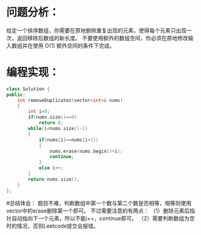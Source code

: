 # 问题分析：
给定一个排序数组，你需要在原地删除重复出现的元素，使得每个元素只出现一次，返回移除后数组的新长度。
不要使用额外的数组空间，你必须在原地修改输入数组并在使用 O(1) 额外空间的条件下完成。


# 编程实现：

```c++
class Solution {
public:
    int removeDuplicates(vector<int>& nums) 
    {
        int i=0;
        if(nums.size()==0)
            return 0;
        while(i<nums.size()-1)
        {
            if(nums[i]==nums[i+1])
            {
                nums.erase(nums.begin()+i);
                continue;
            }
            else i++;              
        }
        return nums.size();        
    }
};
```

#总结体会：
题目不难，判断数组中第一个数与第二个数是否相等，相等则使用vector中的erase删除第一个即可。
不过需要注意的有两点：
（1）删除元素后指针自动指向下一个元素，所以不能i++，continue即可。
（2）需要判断数组为空时的情况，否则Leetcode提交会报错。
